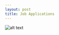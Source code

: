 ```yaml
---
layout: post
title: Job Applications
---
```


![alt text](https://provicesquad.github.io/gifs/no_fuck.gif "Job Applications")